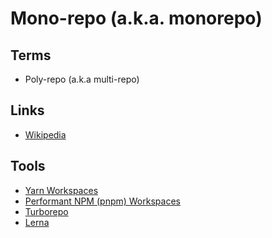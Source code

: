# Mono-repo (a.k.a. monorepo)

<!--
https://monorepo.tools/
-->

## Terms

- Poly-repo (a.k.a multi-repo)

## Links

- [Wikipedia](https://en.wikipedia.org/wiki/Monorepo)

## Tools

- [Yarn Workspaces](/yarn/yarn-workspaces.md)
- [Performant NPM (pnpm) Workspaces](/pnpm/pnpm-workspaces.md)
- [Turborepo](/turborepo/README.md)
- [Lerna](/lerna.md)
